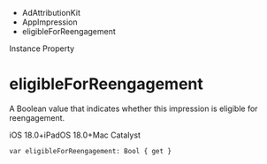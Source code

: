 

- AdAttributionKit
- AppImpression
-  eligibleForReengagement 

Instance Property

# eligibleForReengagement

A Boolean value that indicates whether this impression is eligible for reengagement.

iOS 18.0+iPadOS 18.0+Mac Catalyst

``` source
var eligibleForReengagement: Bool { get }
```

